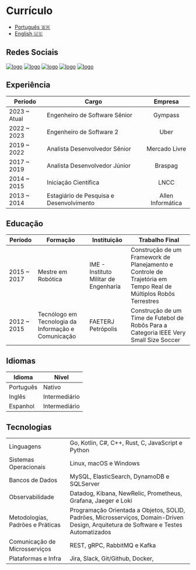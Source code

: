 # Currículo

* [Português :brazil:](https://github.com/johnfercher/software/blob/main/assets/docs/resumes/portuguese.pdf)
* [English :us:](https://github.com/johnfercher/software/blob/main/assets/docs/resumes/english.pdf)

## Redes Sociais

[![logo](https://img.shields.io/badge/GitHub-100000?style=for-the-badge&logo=github&logoColor=white)](https://github.com/johnfercher)
[![logo](https://img.shields.io/badge/LinkedIn-0077B5?style=for-the-badge&logo=linkedin&logoColor=white)](https://www.linkedin.com/in/johnathan-fercher/)
[![logo](https://img.shields.io/badge/Medium-12100E?style=for-the-badge&logo=medium&logoColor=white)](https://medium.com/@johnfercher)
[![logo](https://img.shields.io/badge/Stack_Overflow-FE7A16?style=for-the-badge&logo=stack-overflow&logoColor=white)](https://stackoverflow.com/users/7805948/johnathan-fercher)
[![logo](https://img.shields.io/badge/Reddit-FF4500?style=for-the-badge&logo=reddit&logoColor=white)](https://www.reddit.com/user/jfercher)

## Experiência

| Período      | Cargo                                    |      Empresa      |
|--------------|------------------------------------------|:-----------------:|
| 2023 ~ Atual | Engenheiro de Software Sênior            |      Gympass      |
| 2022 ~ 2023  | Engenheiro de Software 2                 |       Uber        |
| 2019 ~ 2022  | Analista Desenvolvedor Sênior            |   Mercado Livre   |
| 2017 ~ 2019  | Analista Desenvolvedor Júnior            |      Braspag      |
| 2014 ~ 2015  | Iniciação Científica                     |       LNCC        |
| 2013 ~ 2014  | Estagiário de Pesquisa e Desenvolvimento | Allen Informática |

## Educação

| Período     | Formação                                           | Instituição                           | Trabalho Final                                                                                                  |
|-------------|----------------------------------------------------|---------------------------------------|-----------------------------------------------------------------------------------------------------------------|
| 2015 ~ 2017 | Mestre em Robótica                                 | IME - Instituto Militar de Engenharia | Construção de um Framework de Planejamento e Controle de Trajetória em Tempo Real de Múltiplos Robôs Terrestres |
| 2012 ~ 2015 | Tecnólogo em Tecnologia da Informação e Comunicação | FAETERJ Petrópolis                    | Construção de um Time de Futebol de Robôs Para a Categoria IEEE Very Small Size Soccer                          |

## Idiomas

| Idioma    | Nível         |
|-----------|---------------|
| Português | Nativo        |
| Inglês    | Intermediário |
| Espanhol  | Intermediário |

## Tecnologias

|                                  |                                                                                                                                       |
|----------------------------------|---------------------------------------------------------------------------------------------------------------------------------------|
| Linguagens                       | Go, Kotlin, C#, C++, Rust, C, JavaScript e Python                                                                                     |
| Sistemas Operacionais            | Linux, macOS e Windows                                                                                                                |
| Bancos de Dados                  | MySQL, ElasticSearch, DynamoDB e SQLServer                                                                                            |
| Observabilidade                  | Datadog, Kibana, NewRelic, Prometheus, Grafana, Jaeger e Loki                                                                         |
| Metodologias, Padrões e Práticas | Programação Orientada a Objetos, SOLID, Padrões, Microsserviços, Domain-Driven Design, Arquitetura de Software e Testes Automatizados |
| Comunicação de Microsserviços    | REST, gRPC, RabbitMQ e Kafka                                                                                                          |
| Plataformas e Infra              | Jira, Slack, Git/Github, Docker,                                                                                                      |
